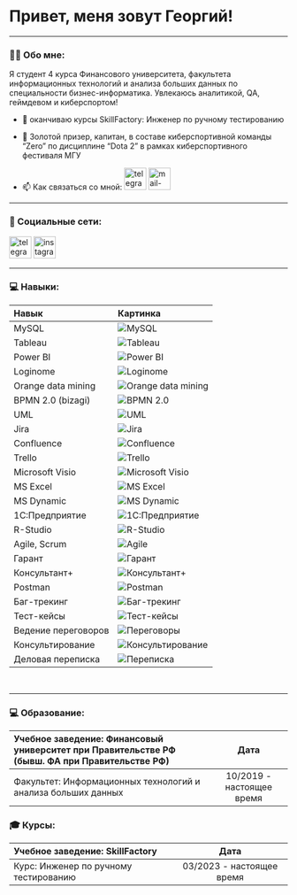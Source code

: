 # Привет, меня зовут Георгий!

---

### :man_technologist: Обо мне:

Я студент 4 курса Финансового университета, факультета информационных технологий и анализа больших данных по специальности бизнес-информатика. Увлекаюсь аналитикой, QA, геймдевом и киберспортом!

- :telescope: оканчиваю курсы SkillFactory: Инженер по ручному тестированию

- :seedling: Золотой призер, капитан, в составе киберспортивной команды “Zero” по дисциплине “Dota 2” в рамках киберспортивного фестиваля МГУ

- :mailbox: Как связаться со мной: [<img src='https://cdn.jsdelivr.net/npm/simple-icons@3.0.1/icons/telegram.svg' alt='telegram' height='40'>](https://t.me/Thain87)  [<img src='https://cdn.jsdelivr.net/npm/simple-icons@3.0.1/icons/mail-dot-ru.svg' alt='mail-dot-ru' height='40'>](vakarian.2000@mail.ru)

---

### 🤝 Социальные сети:
[<img src='https://cdn.jsdelivr.net/npm/simple-icons@3.0.1/icons/telegram.svg' alt='telegram' height='40'>](https://t.me/Thain87)
[<img src='https://cdn.jsdelivr.net/npm/simple-icons@3.0.1/icons/instagram.svg' alt='instagram' height='40'>](https://www.instagram.com/mr.thain007/) 

---
### 💻 Навыки:

| Навык                 | Картинка                                                                                                      |
| :---------------------| :------------------------------------------------------------------------------------------------------------ |
| MySQL                 | ![MySQL](https://studprosvet.ru/upload/007/u793/4/6/529e05ac.jpg)                                            |
| Tableau               | ![Tableau](https://repvue.imgix.net/3icwa30u2kpalud0t263ldvu3lj1?auto=format&fit=max&w=64&q=100)               |
| Power BI              | ![Power BI](http://d2k3f99lg3rnah.cloudfront.net/media/shots/2018/12/30/icon_35755_4.png)                    |
| Loginome              | ![Loginome](https://studprosvet.ru/upload/007/u793/4/6/529e05ac.jpg)                                          |
| Orange data mining    | ![Orange data mining](https://hackerspad.net/images/2020/04/Orange_hu552d7f33afe1b3920c3d56af07b4c375_14473_64x64_fill_q75_box_center_3.png) |
| BPMN 2.0 (bizagi)     | ![BPMN 2.0](https://images.sftcdn.net/images/t_app-logo-l,f_auto/p/c7561d25-9565-4ba1-8287-ead06159f3cc/65244315/atlassian-jira-jira_logo.jpg)    |
| UML                   | ![UML](https://avatars.mds.yandex.net/i?id=2fa127c1d44ce8e81d6158d7bcc6e19e_sr-5099622-images-thumbs&n=13)       |
| Jira                  | ![Jira](https://images.sftcdn.net/images/t_app-logo-l,f_auto/p/4a36ed3a-9b24-11e6-ba35-00163ec9f5fa/2934595777/bizagi-process-modeler-logo.png)    |
| Confluence            | ![Confluence](https://jira.brainysoft.ru/images/64jira.png)                                                  |
| Trello                | ![Trello](https://cdn0.iconfinder.com/data/icons/social-network-24/512/Trello-64.png)                         |
| Microsoft Visio       | ![Microsoft Visio](https://images.sftcdn.net/images/t_app-logo-l,f_auto/p/0cc9dbb4-9b2f-11e6-9d3f-00163ec9f5fa/841023363/microsoft-visio-logo.png) |
| MS Excel              | ![MS Excel](https://images.sftcdn.net/images/t_app-logo-l,f_auto/p/b123c50c-96d0-11e6-98a2-00163ec9f5fa/3355942234/microsoft-excel-2016-Icon.png) |
| MS Dynamic            | ![MS Dynamic](https://avatars.mds.yandex.net/i?id=648f61cb791a4560e9832f569921664c-5235433-images-thumbs&n=13) |
| 1С:Предприятие        | ![1С:Предприятие](https://avatars.mds.yandex.net/i?id=835fdda63377958633b6b4dcfbc3439336baa9a7_medium.jpg) |
| R-Studio              | ![R-Studio](https://i.stack.imgur.com/9iUqX.jpg?s=64&g=1)                                                     |
| Agile, Scrum          | ![Agile](https://bcubeanalytics.com/pub/uploads/helpfiles/icon-workprocess.png)                              |
| Гарант                | ![Гарант](https://avatars.steamstatic.com/0f7a04558f432c97ba6ef95f44707248005993f1_medium.jpg)              |
| Консультант+          | ![Консультант+](https://static.tildacdn.com/tild3232-6332-4634-a236-353666633930/slide1_1.png)              |
| Postman               | ![Postman](https://avatars.mds.yandex.net/i?id=7de0751b0dc1b4ffc48ad09c014240b2_sr-4404406-images-thumbs&n=13) |
| Баг-трекинг           | ![Баг-трекинг](https://cdn1.iconfinder.com/data/icons/cybercrime-internet-security/33/antivirus-13-64.png)   |
| Тест-кейсы            | ![Тест-кейсы](https://cdn0.iconfinder.com/data/icons/automation-testing-1/128/Set17-07-64.png)              |
| Ведение переговоров   | ![Переговоры](https://i.stack.imgur.com/IaCLM.png?s=64&g=1)                                                  |
| Консультирование      | ![Консультирование](https://cdn2.iconfinder.com/data/icons/job-employment-and-interview/340/job-recruit-seeker-006-64.png) |
| Деловая переписка     | ![Переписка](https://avatars.mds.yandex.net/i?id=1b4c822490ace9d2ebd4e06ee1c5e6ab_sr-5351536-images-thumbs&n=13) |



<br/>  

---
### 💻 Образование:

| Учебное заведение: Финансовый университет при Правительстве РФ (бывш. ФА при Правительстве РФ) | Дата                         |
| :---------------------------------------------------------- | :-------------------------: |
| Факультет: Информационных технологий и анализа больших данных | 10/2019 - настоящее время   |

### 🎓 Курсы:

| Учебное заведение: SkillFactory                              | Дата                         |
| :---------------------------------------------------------- | :-------------------------: |
| Курс: Инженер по ручному тестированию                          | 03/2023 - настоящее время   |
